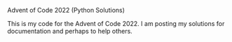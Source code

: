 Advent of Code 2022 (Python Solutions)

This is my code for the Advent of Code 2022. I am posting my solutions for documentation and perhaps to help others.
